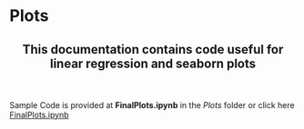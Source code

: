 # Plots
<h2 align="center">
  
  This documentation contains code useful for linear regression and seaborn plots 
  <br>
  
</h2>

<div> <br> 
  
Sample Code is provided at **FinalPlots.ipynb** in the *Plots* folder or click here [FinalPlots.ipynb](https://github.com/SelvinTo/CompChem-Resources/blob/82cf472f1873bdbcee76a5554247f87d866dbd10/Plots/FinalPlots.ipynb)
